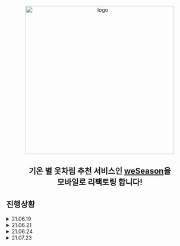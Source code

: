 <p align="center">
<img alt="logo" src="https://user-images.githubusercontent.com/68503014/108997592-1d876b80-76e3-11eb-81f7-098c58b186e0.png" width="400px"/>
</p>
<h2 align="center">기온 별 옷차림 추천 서비스인 <a href="https://www.weseason4.com">weSeason</a>을<br>모바일로 리팩토링 합니다!</h2>

## 진행상황

<details>
<summary>21.06.19</summary>

* 와이어프레임 적용<br>
react native expo를 통해 먼저 환경을 구축한 뒤, flex를 사용하여 와이어프레임을 짜보았다.

<p align="center">
<img src="https://user-images.githubusercontent.com/69492426/123285906-6bed2f80-d548-11eb-952e-2b3d7d0ddae3.jpg" width="400px"/>
</p>
</details>

<details>
<summary>21.06.21</summary>

* 디자인 초안 최종 완성<br>
figma를 이용해 디자인 초안을 완성했다. 수정한 이미지에 따라 css도 알려주고 비교적 작업을 관리하기도 용이하여 꽤 편했다.<br>
먼저 디자인을 다 완성한 뒤, 프레임을 짜야 했는데, 그 반대가 되서 초기 프레임을 다시 손 봐야 한다.

<p align="center">
<img src="https://user-images.githubusercontent.com/69492426/123287749-eff3e700-d549-11eb-9f7d-1bb6634e4c37.png" width="400"/>
</p>
</details>

<details>
<summary>21.06.24</summary>

* 배경 애니메이션 효과 구현<br>
전 프로젝트에는 css의 animation 속성을 주로 사용했는데, native에서는 Animated라는 자체적인 메소드를 제공한다. 낯설었지만, 막상 써보니 꽤 편리했다.<br>
기기 환경에 따라 구름들의 위치를 유기적으로 바꾸기 위해 Dimensions를 사용하기도 했다.

<p align="center">
<img src="https://user-images.githubusercontent.com/69492426/123289260-41e93c80-d54b-11eb-9404-66e542b3de8d.gif" width="400"/>
</p>
</details>

<details>
<summary>21.07.23</summary>
  
* 상단 부분 로고와 메뉴 추가<br>
로그인이나 다른 화면을 구성할 계획은 없지만, 추후에 추가할 것이 있다면 하기 편하게 하기 위해 환경을 셋팅했다.<br>
앱의 경우 url에 따라 router를 나눌 수 없으므로, navigation 라이브러리를 사용했다.<br>
라이브러리에서 제공하는 Drawer 기능을 통해 간단하게 사이드 메뉴를 구성했다.
  
<p align="center">
<img width="400" alt="스크린샷 2021-07-23 오후 11 26 35" src="https://user-images.githubusercontent.com/69492426/126798570-409971b2-bb59-406a-a327-e5c0abf053b6.png">
</p>
</details>
